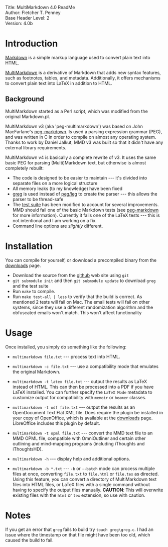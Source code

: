 Title:	MultiMarkdown 4.0 ReadMe  
Author:	Fletcher T. Penney  
Base Header Level:	2  
Version:	4.0b

Introduction
===============

[Markdown] is a simple markup language used to convert plain text into HTML. 

[MultiMarkdown] is a derivative of Markdown that adds new syntax features, such as footnotes, tables, and metadata. Additionally, it offers mechanisms to convert plain text into LaTeX in addition to HTML. 


## Background ##

MultiMarkdown started as a Perl script, which was modified from the original Markdown.pl.

MultiMarkdown v3 (aka 'peg-multimarkdown') was based on John MacFarlane's [peg-markdown].  Is used a parsing expression grammar (PEG), and was written in C in order to compile on almost any operating system.  Thanks to work by Daniel Jalkut, MMD v3 was built so that it didn't have any external library requirements.

MultiMarkdown v4 is basically a complete rewrite of v3.  It uses the same basic PEG for parsing (Multi)Markdown text, but otherwise is almost completely rebuilt:

* The code is designed to be easier to maintain --- it's divided into separate files on a more logical structure
* All memory leaks (to my knowledge) have been fixed
* [greg] is used instead of [peg/leg] to create the parser --- this allows the parser to be thread-safe
* The [test suite] has been modified to account for several improvements.  MMD should fail one of the basic Markdown tests (see [peg-markdown] for more information).  Currently it fails one of the LaTeX tests --- this is not intentional and I am working on a fix.
* Command line options are *slightly* different.


# Installation #

You can compile for yourself, or download a precompiled binary from the [downloads] page.

* Download the source from the [github] web site using `git`
* `git submodule init` and then `git submodule update` to download `greg` and the test suite
* Run `make` to compile.
* Run `make test-all | less` to verify that the build is correct.  As mentioned 2 tests will fail on Mac.  The email tests will fail on other systems, since they use a different randomization algorithm and the obfuscated emails won't match.  This won't affect functionality


# Usage #

Once installed, you simply do something like the following: 

* `multimarkdown file.txt` --- process text into HTML. 

* `multimarkdown -c file.txt` --- use a compatibility mode that emulates the original Markdown. 

* `multimarkdown -t latex file.txt` --- output the results as LaTeX instead of HTML. This can then be processed into a PDF if you have LaTeX installed. You can further specify the `LaTeX Mode` metadata to customize output for compatibility with `memoir` or `beamer` classes. 

* `multimarkdown -t odf file.txt` --- output the results as an OpenDocument Text Flat XML file. Does require the plugin be installed in your copy of OpenOffice, which is available at the [downloads] page. LibreOffice includes this plugin by default. 

* `multimarkdown -t opml file.txt` --- convert the MMD text file to an MMD OPML file, compatible with OmniOutliner and certain other outlining and mind-mapping programs (including iThoughts and iThoughtsHD). 

* `multimarkdown -h` --- display help and additional options. 

* `multimarkdown -b *.txt` --- `-b` or `--batch` mode can process multiple files at once, converting `file.txt` to `file.html` or `file.tex` as directed. Using this feature, you can convert a directory of MultiMarkdown text files into HTML files, or LaTeX files with a single command without having to specify the output files manually. **CAUTION**: This will overwrite existing files with the `html` or `tex` extension, so use with caution. 


# Notes #

If you get an error that `greg` fails to build try `touch greg\greg.c`.  I had an issue where the timestamp on that file might have been too old, which caused the build to fail.

[peg-markdown]:	https://github.com/jgm/peg-markdown
[Markdown]:	http://daringfireball.net/projects/markdown/
[MultiMarkdown]:	http://fletcherpenney.net/multimarkdown/
[peg-multimarkdown]:	https://github.com/fletcher/peg-multimarkdown
[fink]:	http://www.finkproject.org/
[downloads]:	http://github.com/fletcher/peg-multimarkdown/downloads
[GTK+]:	http://www.gtk.org/
[homebrew]:	https://github.com/mxcl/homebrew
[MacPorts]:	http://www.macports.org/
[test suite]:	https://github.com/fletcher/MMD-Test-Suite
[github]:	https://github.com/fletcher/MultiMarkdown-4
[greg]:	https://github.com/nddrylliog/greg
[peg/leg]:	http://piumarta.com/software/peg/
